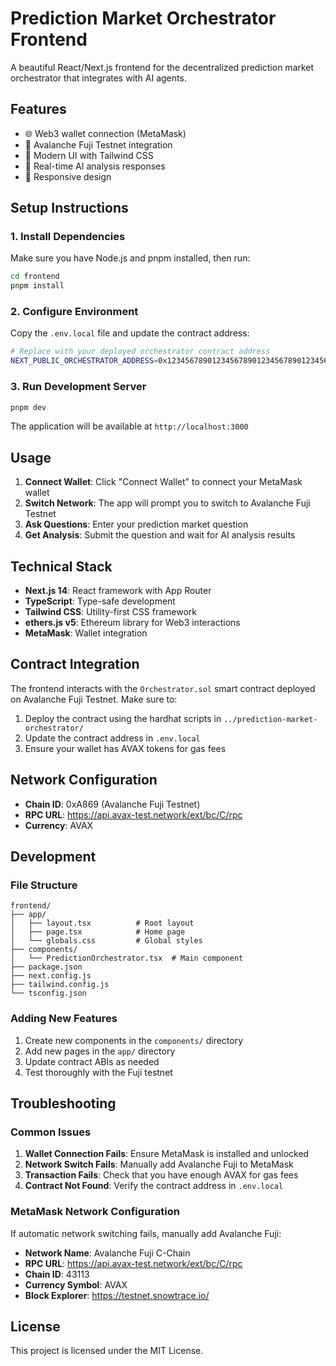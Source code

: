 # Prediction Market Orchestrator Frontend

A beautiful React/Next.js frontend for the decentralized prediction market orchestrator that integrates with AI agents.

## Features

- 🌐 Web3 wallet connection (MetaMask)
- 🔗 Avalanche Fuji Testnet integration
- 🎨 Modern UI with Tailwind CSS
- 🤖 Real-time AI analysis responses
- 📱 Responsive design

## Setup Instructions

### 1. Install Dependencies

Make sure you have Node.js and pnpm installed, then run:

```bash
cd frontend
pnpm install
```

### 2. Configure Environment

Copy the `.env.local` file and update the contract address:

```bash
# Replace with your deployed orchestrator contract address
NEXT_PUBLIC_ORCHESTRATOR_ADDRESS=0x1234567890123456789012345678901234567890
```

### 3. Run Development Server

```bash
pnpm dev
```

The application will be available at `http://localhost:3000`

## Usage

1. **Connect Wallet**: Click "Connect Wallet" to connect your MetaMask wallet
2. **Switch Network**: The app will prompt you to switch to Avalanche Fuji Testnet
3. **Ask Questions**: Enter your prediction market question
4. **Get Analysis**: Submit the question and wait for AI analysis results

## Technical Stack

- **Next.js 14**: React framework with App Router
- **TypeScript**: Type-safe development
- **Tailwind CSS**: Utility-first CSS framework
- **ethers.js v5**: Ethereum library for Web3 interactions
- **MetaMask**: Wallet integration

## Contract Integration

The frontend interacts with the `Orchestrator.sol` smart contract deployed on Avalanche Fuji Testnet. Make sure to:

1. Deploy the contract using the hardhat scripts in `../prediction-market-orchestrator/`
2. Update the contract address in `.env.local`
3. Ensure your wallet has AVAX tokens for gas fees

## Network Configuration

- **Chain ID**: 0xA869 (Avalanche Fuji Testnet)
- **RPC URL**: https://api.avax-test.network/ext/bc/C/rpc
- **Currency**: AVAX

## Development

### File Structure

```
frontend/
├── app/
│   ├── layout.tsx          # Root layout
│   ├── page.tsx            # Home page
│   └── globals.css         # Global styles
├── components/
│   └── PredictionOrchestrator.tsx  # Main component
├── package.json
├── next.config.js
├── tailwind.config.js
└── tsconfig.json
```

### Adding New Features

1. Create new components in the `components/` directory
2. Add new pages in the `app/` directory
3. Update contract ABIs as needed
4. Test thoroughly with the Fuji testnet

## Troubleshooting

### Common Issues

1. **Wallet Connection Fails**: Ensure MetaMask is installed and unlocked
2. **Network Switch Fails**: Manually add Avalanche Fuji to MetaMask
3. **Transaction Fails**: Check that you have enough AVAX for gas fees
4. **Contract Not Found**: Verify the contract address in `.env.local`

### MetaMask Network Configuration

If automatic network switching fails, manually add Avalanche Fuji:

- **Network Name**: Avalanche Fuji C-Chain
- **RPC URL**: https://api.avax-test.network/ext/bc/C/rpc
- **Chain ID**: 43113
- **Currency Symbol**: AVAX
- **Block Explorer**: https://testnet.snowtrace.io/

## License

This project is licensed under the MIT License.
